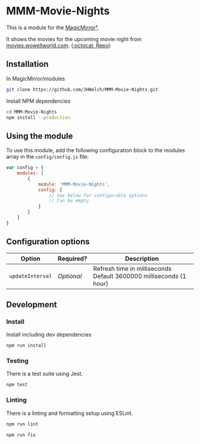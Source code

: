 # MMM-Movie-Nights

This is a module for the [MagicMirror²](https://github.com/MichMich/MagicMirror/).

It shows the movies for the upcoming movie night from [movies.wowellworld.com](https://movies.wowellworld.com/). ([:octocat: Repo](https://github.com/JHWelch/movies.wowellworld.com))

## Installation

In MagicMirror/modules
```sh
git clone https://github.com/JHWelch/MMM-Movie-Nights.git
```

Install NPM dependencies
```sh
cd MMM-Movie-Nights
npm install --production
```

## Using the module

To use this module, add the following configuration block to the modules array in the `config/config.js` file:
```js
var config = {
    modules: [
        {
            module: 'MMM-Movie-Nights',
            config: {
                // See below for configurable options
                // Can be empty
            }
        }
    ]
}
```

## Configuration options

| Option           | Required?  | Description                                                            |
| ---------------- | ---------- | ---------------------------------------------------------------------- |
| `updateInterval` | *Optional* | Refresh time in milliseconds <br>Default 3600000 milliseconds (1 hour) |


## Development

### Install

Install including dev dependencies

```sh
npm run install
```

### Testing

There is a test suite using Jest.

```sh
npm test
```

### Linting

There is a linting and formatting setup using ESLint.

```sh
npm run lint

npm run fix
```
